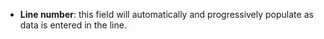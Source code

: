 - **Line number**: this field will automatically and progressively populate as data is entered in the line.